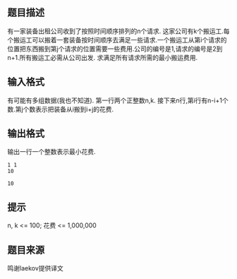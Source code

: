 


## 题目描述
有一家装备出租公司收到了按照时间顺序排列的n个请求.
这家公司有k个搬运工.每个搬运工可以搬着一套装备按时间顺序去满足一些请求.一个搬运工从第i个请求的位置把东西搬到第j个请求的位置需要一些费用.公司的编号是1,请求的编号是2到n+1.所有搬运工必需从公司出发.
求满足所有请求所需的最小搬运费用.
## 输入格式
有可能有多组数据(我也不知道).
第一行两个正整数n,k.
接下来n行,第i行有n-i+1个数.第j个数表示把装备从i搬到i+j的花费.
## 输出格式
输出一行一个整数表示最小花费.

```input1
1 1
10

```
```output1
10
```

## 提示
n, k <= 100;
花费 <= 1,000,000
## 题目来源
鸣谢laekov提供译文


